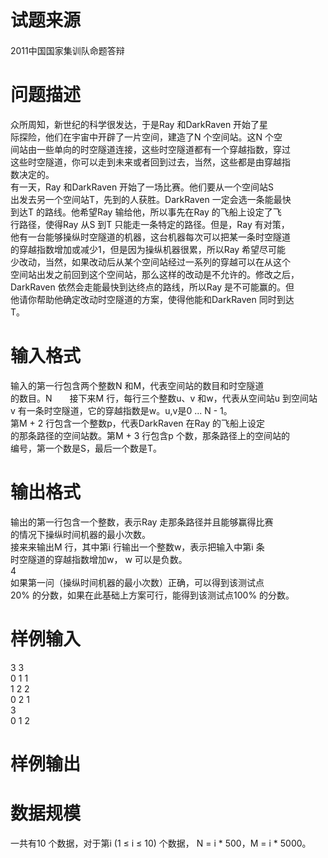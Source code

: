 
<div class="content">
<!--begin main-->
<!-- InstanceBeginEditable name="content" -->

# 试题来源


<div id="psrc" style="margin-top:20px;display:block;">
<div class="pdcont">
2011中国国家集训队命题答辩
</div>
</div>
<div id="pinputs" style="display:none;">
<div class="pdsec">
输入数据
</div>
<div class="pdcont">
<span class="notice"> 这是一道提交答案的试题，下面给出了该题的输入数据：</span> 
</div>
<div id="inputlist" class="pddata">
</div>
</div>

# 问题描述


<div class="pdcont">
众所周知，新世纪的科学很发达，于是Ray 和DarkRaven 开始了星<br/>
际探险，他们在宇宙中开辟了一片空间，建造了N 个空间站。这N 个空<br/>
间站由一些单向的时空隧道连接，这些时空隧道都有一个穿越指数，穿过<br/>
这些时空隧道，你可以走到未来或者回到过去，当然，这些都是由穿越指<br/>
数决定的。<br/>
有一天，Ray 和DarkRaven 开始了一场比赛。他们要从一个空间站S<br/>
出发去另一个空间站T，先到的人获胜。DarkRaven 一定会选一条能最快<br/>
到达T 的路线。他希望Ray 输给他，所以事先在Ray 的飞船上设定了飞<br/>
行路径，使得Ray 从S 到T 只能走一条特定的路径。但是，Ray 有对策，<br/>
他有一台能够操纵时空隧道的机器，这台机器每次可以把某一条时空隧道<br/>
的穿越指数增加或减少1，但是因为操纵机器很累，所以Ray 希望尽可能<br/>
少改动，当然，如果改动后从某个空间站经过一系列的穿越可以在从这个<br/>
空间站出发之前回到这个空间站，那么这样的改动是不允许的。修改之后，<br/>
DarkRaven 依然会走能最快到达终点的路线，所以Ray 是不可能赢的。但<br/>
他请你帮助他确定改动时空隧道的方案，使得他能和DarkRaven 同时到达<br/>
T。
</div>

# 输入格式


<div class="pdcont">
输入的第一行包含两个整数N 和M，代表空间站的数目和时空隧道<br/>
的数目。N　　接下来M 行，每行三个整数u、v 和w，代表从空间站u 到空间站<br/>
v 有一条时空隧道，它的穿越指数是w。u,v是0 ... N - 1。<br/>
第M + 2 行包含一个整数p，代表DarkRaven 在Ray 的飞船上设定<br/>
的那条路径的空间站数。第M + 3 行包含p 个数，那条路径上的空间站的<br/>
编号，第一个数是S，最后一个数是T。
</div>

# 输出格式


<div class="pdcont">
输出的第一行包含一个整数，表示Ray 走那条路径并且能够赢得比赛<br/>
的情况下操纵时间机器的最小次数。<br/>
接来来输出M 行，其中第i 行输出一个整数w，表示把输入中第i 条<br/>
时空隧道的穿越指数增加w， w 可以是负数。<br/>
4<br/>
如果第一问（操纵时间机器的最小次数）正确，可以得到该测试点<br/>
20% 的分数，如果在此基础上方案可行，能得到该测试点100% 的分数。
</div>

# 样例输入


<div class="pddata">
3 3<br/>
0 1 1<br/>
1 2 2<br/>
0 2 1<br/>
3<br/>
0 1 2
</div>

# 样例输出



# 数据规模


一共有10 个数据，对于第i (1 ≤ i ≤ 10)
个数据， N = i * 500，M
= i * 5000。
<div id="pcont2" style="margin-top:20px;display:none;">

# 问题描述


<div class="probcontent">
众所周知，新世纪的科学很发达，于是Ray 和DarkRaven 开始了星<br/>
际探险，他们在宇宙中开辟了一片空间，建造了N 个空间站。这N 个空<br/>
间站由一些单向的时空隧道连接，这些时空隧道都有一个穿越指数，穿过<br/>
这些时空隧道，你可以走到未来或者回到过去，当然，这些都是由穿越指<br/>
数决定的。<br/>
有一天，Ray 和DarkRaven 开始了一场比赛。他们要从一个空间站S<br/>
出发去另一个空间站T，先到的人获胜。DarkRaven 一定会选一条能最快<br/>
到达T 的路线。他希望Ray 输给他，所以事先在Ray 的飞船上设定了飞<br/>
行路径，使得Ray 从S 到T 只能走一条特定的路径。但是，Ray 有对策，<br/>
他有一台能够操纵时空隧道的机器，这台机器每次可以把某一条时空隧道<br/>
的穿越指数增加或减少1，但是因为操纵机器很累，所以Ray 希望尽可能<br/>
少改动，当然，如果改动后从某个空间站经过一系列的穿越可以在从这个<br/>
空间站出发之前回到这个空间站，那么这样的改动是不允许的。修改之后，<br/>
DarkRaven 依然会走能最快到达终点的路线，所以Ray 是不可能赢的。但<br/>
他请你帮助他确定改动时空隧道的方案，使得他能和DarkRaven 同时到达<br/>
T。<br/>
<br/>
</div>

# 输入格式


<div class="probcontent">
输入的第一行包含两个整数N 和M，代表空间站的数目和时空隧道<br/>
的数目。N &lt;= 10000; M &lt;= 100000。<br/>
接下来M 行，每行三个整数u、v 和w，代表从空间站u 到空间站<br/>
v 有一条时空隧道，它的穿越指数是w。0 &lt;= w &lt;= 2000。空间站的编号<br/>
是0 ... N - 1。<br/>
第M + 2 行包含一个整数p，代表DarkRaven 在Ray 的飞船上设定<br/>
的那条路径的空间站数。第M + 3 行包含p 个数，那条路径上的空间站的<br/>
编号，第一个数是S，最后一个数是T。<br/>
<br/>
</div>

# 输出格式


<div class="probcontent">
输出的第一行包含一个整数，表示Ray 走那条路径并且能够赢得比赛<br/>
的情况下操纵时间机器的最小次数。<br/>
接来来输出M 行，其中第i 行输出一个整数w，表示把输入中第i 条<br/>
时空隧道的穿越指数增加w， w 可以是负数。<br/>
4<br/>
如果第一问（操纵时间机器的最小次数）正确，可以得到该测试点<br/>
20% 的分数，如果在此基础上方案可行，能得到该测试点100% 的分数。<br/>
<br/>
</div>

# 样例输入


<div class="probexample">
3 3<br/>
0 1 1<br/>
1 2 2<br/>
0 2 1<br/>
3<br/>
0 1 2<br/>
<br/>
</div>

# 样例输出


<div class="probexample">
2<br/>
0<br/>
0<br/>
2<br/>
<br/>

# "ret"

");
			if (canUseFile)
			{
				newT("span", divS, "", " &nbsp; &nbsp; &nbsp; ");
				var l2 = newT("a", divS, "", "上传文件提交");
				l2.href = "###";
				l2.onclick = function() {
					setDivS2();
				};
			}
		}
		function toLangDesc(lang)
		{
			if (lang=="CPP") return "C++ (MinGW g++ 4.7.2)";
			if (lang=="C") return "C (MinGW gcc 4.7.2)";
			if (lang=="C0X") return "C++0x (MinGW g++ 4.7.2 --std=c++0x)";
			if (lang=="VC9") return "VC (Microsoft Visual C++ 2008)";
			if (lang=="PAS") return "PAS (Free Pascal Compiler 2.4.0)";
			if (lang=="CS") return "C# (Microsoft .NET 3.5)";
			if (lang=="JAVA") return "Java (Java 1.7.0_15)";
			if (lang=="RUBY") return "Ruby (Ruby 1.8.6)";
			if (lang=="PERL") return "Perl (Perl v5.16.3)";
			if (lang=="PYTHON") return "Python (Python 3.3.0)";
			if (lang=="PYTHON27") return "Python (Python 2.7.3)";
			if (lang=="PHP") return "PHP (PHP 5.4.13)";
			return lang;
		}
		function setDivS2()
		{
			if (canUsePaste && !canUseFile)
			{
				setDivS1()
				return ;
			}
			div.style.display = "none";
			fdiv.style.display = "block";
			divS.innerHTML = "";
			if (canUsePaste)
			{
				var l1 = newT("a", divS, "", "粘贴代码提交");
				l1.href = "###";
				l1.onclick = function() {
					setDivS1();
				};
				newT("span", divS, "", " &nbsp; &nbsp; &nbsp; ");
			}
			var l2 = newT("span", divS, "", "
# la


</div>
